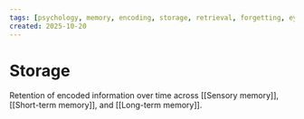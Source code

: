 ```yaml
---
tags: [psychology, memory, encoding, storage, retrieval, forgetting, eyewitness, amnesia, alzheimers, cte]
created: 2025-10-20
---
```

# Storage

Retention of encoded information over time across [[Sensory memory]], [[Short-term memory]], and [[Long-term memory]].
